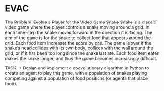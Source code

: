 # EVAC
The Problem: Evolve a Player for the Video Game Snake
Snake is a classic video game where the player controls a snake moving around a grid. In
each time-step the snake moves forward in the direction it is facing. The aim of the game is
for the snake to collect food that appears around the grid. Each food item increases the
score by one. The game is over if the snake’s head collides with its own body, collides with
the wall around the grid, or if it has been too long since the snake last ate. Each food item
eaten makes the snake longer, and thus the game becomes increasingly difficult.

 TASK -> Design and implement a coevolutionary algorithm in Python to create an agent to play this
game, with a population of snakes playing competing against a population of food positions
(or agents that place food).
